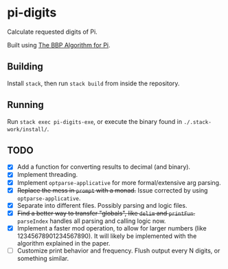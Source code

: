 # pi-digits

Calculate requested digits of Pi.

Built using [The BBP Algorithm for Pi](http://www.davidhbailey.com/dhbpapers/bbp-alg.pdf).

## Building

Install `stack`, then run `stack build` from inside the repository.

## Running

Run `stack exec pi-digits-exe`, or execute the binary found in `./.stack-work/install/`.

## TODO

- [X] Add a function for converting results to decimal (and binary).
- [X] Implement threading.
- [X] Implement `optparse-applicative` for more formal/extensive arg parsing.
- [X] ~~Replace the mess in `prompt` with a monad.~~ Issue corrected by using `optparse-applicative`.
- [X] Separate into different files. Possibly parsing and logic files.
- [X] ~~Find a better way to transfer "globals", like `delim` and `printFun`.~~ `parseIndex` handles all parsing and calling logic now.
- [X] Implement a faster mod operation, to allow for larger numbers (like 12345678901234567890). It will likely be implemented with the algorithm explained in the paper.
- [ ] Customize print behavior and frequency. Flush output every N digits, or something similar.
